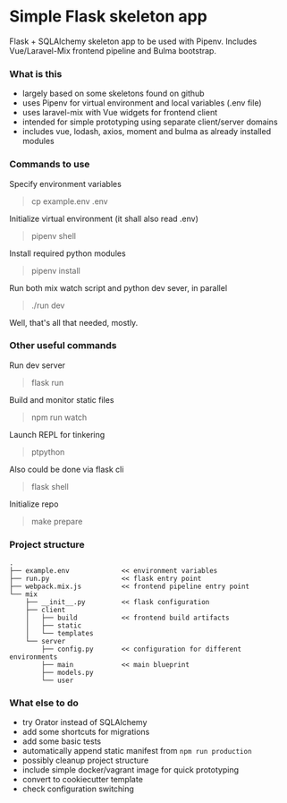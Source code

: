 # Simple Flask skeleton app

Flask + SQLAlchemy skeleton app to be used with Pipenv.
Includes Vue/Laravel-Mix frontend pipeline and Bulma bootstrap.

### What is this

- largely based on some skeletons found on github
- uses Pipenv for virtual environment and local variables (.env file)
- uses laravel-mix with Vue widgets for frontend client
- intended for simple prototyping using separate client/server domains
- includes vue, lodash, axios, moment and bulma as already installed modules

### Commands to use

Specify environment variables
> cp example.env .env

Initialize virtual environment (it shall also read .env)
> pipenv shell

Install required python modules
> pipenv install

Run both mix watch script and python dev sever, in parallel
> ./run dev

Well, that's all that needed, mostly.

### Other useful commands

Run dev server
> flask run

Build and monitor static files
> npm run watch

Launch REPL for tinkering
> ptpython

Also could be done via flask cli
> flask shell

Initialize repo
> make prepare

### Project structure

```
.
├── example.env             << environment variables
├── run.py                  << flask entry point
├── webpack.mix.js          << frontend pipeline entry point
└── mix
    ├── __init__.py         << flask configuration
    ├── client
    │   ├── build           << frontend build artifacts
    │   ├── static
    │   └── templates
    └── server
        ├── config.py       << configuration for different environments
        ├── main            << main blueprint
        ├── models.py
        └── user
```

### What else to do

- try Orator instead of SQLAlchemy
- add some shortcuts for migrations
- add some basic tests
- automatically append static manifest from `npm run production`
- possibly cleanup project structure
- include simple docker/vagrant image for quick prototyping
- convert to cookiecutter template
- check configuration switching
